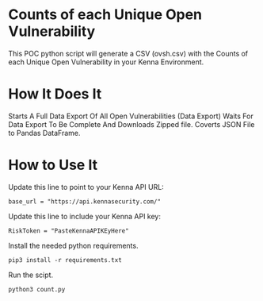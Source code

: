 # Counts of each Unique Open Vulnerability

This POC python script will generate a CSV (ovsh.csv) with the Counts of each Unique Open Vulnerability in your Kenna Environment.

# How It Does It
Starts A Full Data Export Of All Open Vulnerabilities (Data Export)
Waits For Data Export To Be Complete And Downloads Zipped file.
Coverts JSON File to Pandas DataFrame.

# How to Use It
Update this line to point to your Kenna API URL:

```base_url = "https://api.kennasecurity.com/"```

Update this line to include your Kenna API key:

```RiskToken = "PasteKennaAPIKEyHere"```

Install the needed python requirements.

```pip3 install -r requirements.txt```

Run the scipt.

```python3 count.py```
